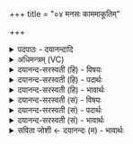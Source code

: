 +++
title = "०४ मनसः काममाकूतिम्"

+++
<details><summary>पदपाठः - दयानन्दादि</summary>

मन॑सः। काम॑म्। आकू॑ति॒मित्याऽकू॑तिम्। वाचः। स॒त्यम्। अ॒शी॒य॒। प॒शू॒नाम्। रू॒पम्। अन्न॑स्य। रसः॑। यशः॑। श्रीः। श्र॒य॒ता॒म्। मयि॑। स्वाहा॑। ४।
</details>

<details><summary>अधिमन्त्रम् (VC)</summary>

- श्रीर्देवता
- दीर्घतमा ऋषिः
- निचृद्बृहती
- मध्यमः
</details>

<details><summary>दयानन्द-सरस्वती (हि) - विषयः</summary>

फिर उसी विषय को अगले मन्त्र में कहा है ॥
</details>

<details><summary>दयानन्द-सरस्वती (हि) - पदार्थः</summary>

पदार्थान्वयभाषाः -  हे मनुष्यो ! जैसे मैं (स्वाहा) सत्यक्रिया से ऐसे आगे-पीछे कहे प्रकार से मरे हुए शरीरों को जला के (मनसः) अन्तःकरण और (वाचः) वाणी के (सत्यम्) विद्यमानों में उत्तम (कामम्) इच्छापूर्त्ति (आकूतिम्) उत्साह (पशूनाम्) गौ आदि के (रूपम्) सुन्दर स्वरूप को (अशीय) प्राप्त होऊँ, जैसे (मयि) मुझ जीवात्मा में (अन्नस्य) खाने योग्य अन्नादि के (रसः) मधुरादि रस (यशः) कीर्ति (श्रीः) शोभा वा ऐश्वर्य्य (श्रयताम्) आश्रय करें, वैसे ही तुम इसको प्राप्त होओ और ये तुम में आश्रय करें ॥४ ॥
</details>

<details><summary>दयानन्द-सरस्वती (हि) - भावार्थः</summary>

भावार्थभाषाः -  इस मन्त्र में वाचकलुप्तोपमालङ्कार है। जो मनुष्य सुन्दर विज्ञान, उत्साह और सत्यवचनों से मरे शरीरों को विधिपूर्वक जलाते हैं, वे पशु, प्रजा, धनधान्य आदि को पुरुषार्थ से पाते हैं ॥४ ॥
</details>

<details><summary>दयानन्द-सरस्वती (सं) - विषयः</summary>

पुनस्तमेव विषयमाह ॥
</details>

<details><summary>दयानन्द-सरस्वती (सं) - पदार्थः</summary>

पदार्थान्वयभाषाः -  हे मनुष्याः ! यथाहं स्वाहैवं पूर्वपरोक्तप्रकारेण मृतानि शरीराणि दग्ध्वा मनसो वाचश्च सत्यं काममाकूतिं पशूनां रूपमशीय। यथा मय्यन्नस्य रसो यशः श्रीः श्रयतां तथैवं कृत्वा यूयमेनं प्राप्नुत, एता युष्मासु श्रयन्ताम् ॥४ ॥
</details>

<details><summary>दयानन्द-सरस्वती (सं) - भावार्थः</summary>

भावार्थभाषाः -  अत्र वाचकलुप्तोपमालङ्कारः। ये मनुष्याः सुविज्ञानोत्साहसत्यवचनैर्मृतानि शरीराणि विधिना दाहयन्ति, ते पशून् प्रजाधनधान्यादीनि पुरुषार्थेन लभन्ते ॥४ ॥
</details>

<details><summary>सविता जोशी ← दयानन्दः (म) - भावार्थः</summary>

भावार्थभाषाः -  या मंत्रात वाचकलुप्तोपमालंकार आहे. जी माणसे विज्ञानयुक्त व उत्साहपूर्वक आणि सत्य वचनांनी मृत शरीरांना विधी पूर्वक जाळतात ती पुरुषार्थ करून पशू, संतान, धन धान्य इत्यादी प्राप्त करतात.
</details>